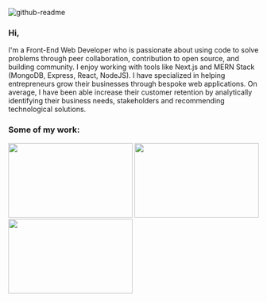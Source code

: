 ![github-readme](https://user-images.githubusercontent.com/15114201/116810798-ae445280-ab3d-11eb-9125-132d5c50f712.png)

### Hi,

I'm a Front-End Web Developer who is passionate about using code to solve problems through peer collaboration, contribution to open source, and building community. I enjoy working with tools like Next.js and MERN Stack (MongoDB, Express, React, NodeJS). I have specialized in helping entrepreneurs grow their businesses through bespoke web applications. On average, I have been able increase their customer retention by analytically identifying their business needs, stakeholders and recommending technological solutions.

### Some of my work:

<a href="#"><img src="https://user-images.githubusercontent.com/15114201/116819858-f5483d00-ab69-11eb-9a25-8959ca4542bd.png" alt="" 
                 width="250" height="150"/></a>
<a href="#"><img src="https://user-images.githubusercontent.com/15114201/116819996-b4045d00-ab6a-11eb-91f7-d9f3863da4a7.png" alt="" 
                 width="250" height="150"/></a>
<a href="#"><img src="https://user-images.githubusercontent.com/15114201/116820067-fd54ac80-ab6a-11eb-8e84-a9d32d9db844.png" alt="" 
                 width="250" height="150"/></a>
